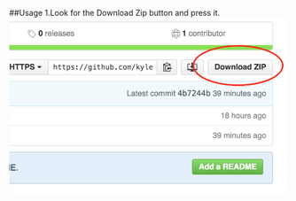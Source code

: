 ##Usage
1.Look for the Download Zip button and press it.
![alt tag](https://raw.githubusercontent.com/kyleschnirring/Fast-Photo-Copier/master/images/download.png)
